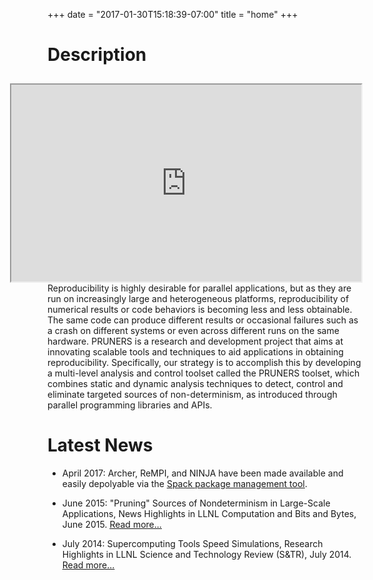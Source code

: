 +++
date = "2017-01-30T15:18:39-07:00"
title = "home"
+++

# Description

<iframe style="margin-top:10px; margin-left:10px;" width="560" height="315" src="https://www.youtube.com/embed/QvqDbradQQM" frameborder="1" allowfullscreen align="right">></iframe>

Reproducibility is highly desirable for parallel applications, but as they are run on increasingly large and heterogeneous platforms, reproducibility of numerical results or code behaviors is becoming less and less obtainable. The same code can produce different results or occasional failures such as a crash on different systems or even across different runs on the same hardware. PRUNERS is a research and development project that aims at innovating scalable tools and techniques to aid applications in obtaining reproducibility. Specifically, our strategy is to accomplish this by developing a multi-level analysis and control toolset called the PRUNERS toolset, which combines static and dynamic analysis techniques to detect, control and eliminate targeted sources of non-determinism, as introduced through parallel programming libraries and APIs.

<h1 id="news">Latest News</h2>
<ul>
	<li><p>April 2017: Archer, ReMPI, and NINJA have been made available and easily depolyable via the <a class="smooth-link" href="https://github.com/LLNL/spack" target="_blank"><u>Spack package management tool</u></a>.</p></li>
	<li><p>June 2015: "Pruning" Sources of Nondeterminism in Large-Scale Applications, News Highlights in LLNL Computation and Bits and Bytes, June 2015. <a class="smooth-link" href="http://computation.llnl.gov/newsroom/pruning-sources-nondeterminism-large-scale-applications" target="_blank"><u>Read more...</u></a></p></li>
	<li><p>July 2014: Supercomputing Tools Speed Simulations, Research Highlights in LLNL Science and Technology Review (S&TR), July 2014. <a class="smooth-link" href="https://str.llnl.gov/july-2014/ahn" target="_blank"><u>Read more...</u></a></p></li>
</ul>
